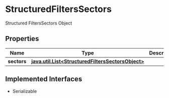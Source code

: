 

# StructuredFiltersSectors

Structured FiltersSectors Object

## Properties

Name | Type | Description | Notes
------------ | ------------- | ------------- | -------------
**sectors** | [**java.util.List&lt;StructuredFiltersSectorsObject&gt;**](StructuredFiltersSectorsObject.md) |  |  [optional]


## Implemented Interfaces

* Serializable


